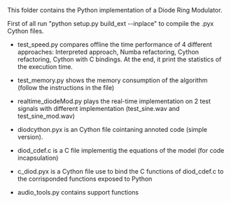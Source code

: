 This folder contains the Python implementation of a Diode Ring Modulator.

First of all run "python setup.py build_ext --inplace" to compile the .pyx Cython files.

- test_speed.py compares offline the time performance of 4 different approaches: Interpreted approach, Numba refactoring, Cython refactoring, Cython with C bindings. At the end, it print the statistics of the execution time.

- test_memory.py shows the memory consumption of the algorithm (follow the instructions in the file)

- realtime_diodeMod.py plays the real-time implementation on 2 test signals with different implementation (test_sine.wav and test_sine_mod.wav)

- diodcython.pyx is an Cython file cointaning annoted code (simple version).

- diod_cdef.c is a C file implementig the equations of the model (for code incapsulation)

- c_diod.pyx is a Cython file use to bind the C functions of diod_cdef.c to the corrisponded functions exposed to Python

- audio_tools.py contains support functions

